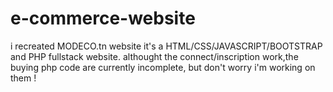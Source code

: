 # e-commerce-website
i recreated MODECO.tn website
it's a HTML/CSS/JAVASCRIPT/BOOTSTRAP and PHP fullstack website.
althought the connect/inscription work,the buying php code are currently incomplete, but don't worry i'm working on them !
